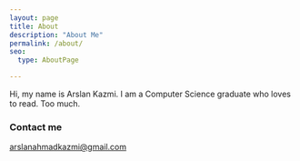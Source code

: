 ```yaml
---
layout: page
title: About
description: "About Me"
permalink: /about/
seo:
  type: AboutPage

---
```


Hi, my name is Arslan Kazmi. I am a Computer Science graduate who loves to read. Too much.


### Contact me

[arslanahmadkazmi@gmail.com](mailto:arslanahmadkazmi@gmail.com)
